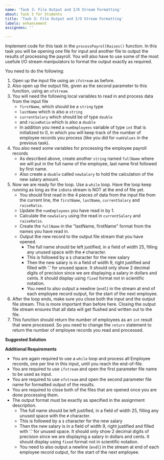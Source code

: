 ```yaml
---
name: 'Task 3: File Output and I/O Stream Formatting'
about: Task 3 for Students
title: 'Task 3: File Output and I/O Stream Formatting'
labels: enhancement
assignees: ''

---
```


Implement code for this task in the `processPayrollRaises()` function.
In this task you will be opening one file for input and another file
to output the results of processing the payroll.  You will also have
to use some of the most usefule I/O stream manipulators to format
the output exactly as required.


You need to do the following:

1. Open up the input file using an `ifstream` as before.
2. Also open up the output file, given as the second parameter to this function, using
   an `ofstream`.
3. You will need the following local variables to read in and process data from the input file
   - `firstName`, which should be a `string` type
   - `lastName` which is also a `string`
   - `currentSalary` which should be of type `double`
   - and `raiseRatio` which is also a `double`
   - In addition you need a `numEmployees` variable of type `int` that is initialized to 0, in which
     you will keep track of the number of employee records you process (like you did for `numValues`
     in the previous task).
4. You also need some variables for processing the employee payroll records
   - As described above, create another `string` named `fullName` where we will put in the full
     name of the employee, last name first followed by first name.
   - Also create a `double` called `newSalary` to hold the calculation of the new salary amount.
5. Now we are ready for the loop.  Use a `while` loop.  Have the loop keep running as long as 
   the `inData` stream is NOT at the end of file yet.
   - You should first read in the 4 pieces of data from the input file from the current line,
     the `firstName`, `lastName`, `currentSalary` and `raiseRatio`.
   - Update the `numEmployees` you have read in by 1.
   - Calculate the `newSalary` using the read in `currentSalary` and `raiseRatio`.
   - Create the `fullName` in the "lastName, firstName" format from the names you have read in.
   - Output the new record to the output file stream that you have opened.
     - The full name should be left justified, in a field of width 25, filling any unused
	   space with the `#` character.
	 - This is followed by a `$` character for the new salary
	 - Then the new salary is in a field of width 9, right justified and filled with '.' 
	   for unused space.  It should only show 2 decimal digits of precision since we are 
	   displaying a salary in dollars and cents.  It should display using `fixed` format
	   not in scientific notation.
	 - You need to also output a newline (`endl`) in the stream at end of each employee
	   record output, for the start of the next employee.
6. After the loop ends, make sure you close both the input and the output file stream.  This 
   is more important than before here.  Closing the output file stream ensures that all data
   will get flushed and written out to the file.
7. This function should return the number of employees as an `int` result that were
   processed.  So you need to change the `return` statement to return the number of
   employee records you read and processed.

**Suggested Solution**


**Additional Requirements**

- You are again required to use a `while` loop and process all Employee records,
  one per line in this input, until you reach the end-of-file.
- You are required to use `ifstream` and open the first parameter file name to be
  used as input.
- You are required to use `ofstream` and open the second parameter file name for
  formatted output of the results.
- You are required to close both of the files that are opened once you are done
  processing them.
- The output format must be exactly as specified in the assignment description.
  - The full name should be left justified, in a field of width 25, filling any unused
    space with the `#` character.
  - This is followed by a `$` character for the new salary
  - Then the new salary is in a field of width 9, right justified and filled with '.' 
	for unused space.  It should only show 2 decimal digits of precision since we are 
	displaying a salary in dollars and cents.  It should display using `fixed` format
	not in scientific notation.
  - You need to also output a newline (`endl`) in the stream at end of each employee
	record output, for the start of the next employee.

